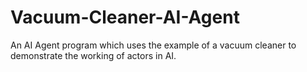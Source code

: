 # Vacuum-Cleaner-AI-Agent
An AI Agent program which uses the example of a vacuum cleaner to demonstrate the working of actors in AI.
